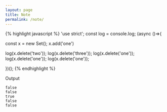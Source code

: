 ```yaml
---
layout: page
title: Note
permalink: /note/
---
```


{% highlight javascript %}
'use strict'; const log = console.log; (async ()=>{

const x = new Set();
x.add('one')

log(x.delete('two'));
log(x.delete('three'));
log(x.delete('one'));
log(x.delete('one'));
log(x.delete('one'));

})();
{% endhighlight %}

Output

```
false
false
true
false
false
```
